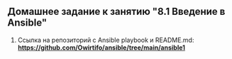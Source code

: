 ## Домашнее задание к занятию "8.1 Введение в Ansible"

1. Ссылка на репозиторий с Ansible playbook и README.md:
**https://github.com/Owirtifo/ansible/tree/main/ansible1**